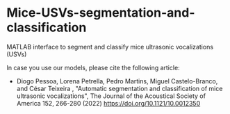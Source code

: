 # Mice-USVs-segmentation-and-classification

MATLAB interface to segment and classify mice ultrasonic vocalizations (USVs)

In case you use our models, please cite the following article:
 - Diogo Pessoa, Lorena Petrella, Pedro Martins, Miguel Castelo-Branco, and César Teixeira , "Automatic segmentation and classification of mice ultrasonic vocalizations", The Journal of the Acoustical Society of America 152, 266-280 (2022) https://doi.org/10.1121/10.0012350
